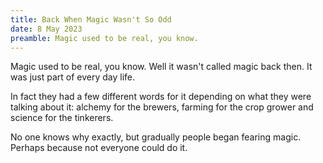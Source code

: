 ```yaml
---
title: Back When Magic Wasn't So Odd
date: 8 May 2023
preamble: Magic used to be real, you know.
---
```

Magic used to be real, you know. Well it wasn't called magic back then. It was just part of every day life.

In fact they had a few different words for it depending on what they were talking about it: alchemy for the brewers, farming for the crop grower and science for the tinkerers.

No one knows why exactly, but gradually people began fearing magic. Perhaps because not everyone could do it.
